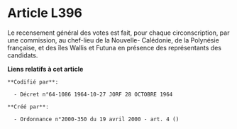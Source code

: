# Article L396

Le recensement général des votes est fait, pour chaque circonscription, par une commission, au chef-lieu de la Nouvelle-
Calédonie, de la Polynésie française, et des îles Wallis et Futuna en présence des représentants des candidats.

**Liens relatifs à cet article**

	**Codifié par**:

	  - Décret n°64-1086 1964-10-27 JORF 28 OCTOBRE 1964

	**Créé par**:

	  - Ordonnance n°2000-350 du 19 avril 2000 - art. 4 ()
